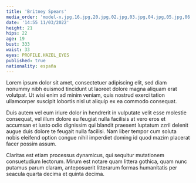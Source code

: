 ```yaml
---
title: 'Britney Spears'
media_order: 'model-x.jpg,16.jpg,20.jpg,02.jpg,03.jpg,04.jpg,05.jpg,06.jpg,07.jpg,08.jpg,09.jpg,10.jpg,11.jpg,12.jpg,14.jpg,17.jpg,18.jpg,19.jpg,22.jpg'
date: '14:55 11/03/2022'
height: 21
hips: 22
age: 19
bust: 333
waist: 33
eyes: PROFILE.HAZEL_EYES
published: true
nationality: españa
---
```


Lorem ipsum dolor sit amet, consectetuer adipiscing elit, sed diam nonummy nibh euismod tincidunt ut laoreet dolore magna aliquam erat volutpat. Ut wisi enim ad minim veniam, quis nostrud exerci tation ullamcorper suscipit lobortis nisl ut aliquip ex ea commodo consequat.


Duis autem vel eum iriure dolor in hendrerit in vulputate velit esse molestie consequat, vel illum dolore eu feugiat nulla facilisis at vero eros et accumsan et iusto odio dignissim qui blandit praesent luptatum zzril delenit augue duis dolore te feugait nulla facilisi.
Nam liber tempor cum soluta nobis eleifend option congue nihil imperdiet doming id quod mazim placerat facer possim assum.

Claritas est etiam processus dynamicus, qui sequitur mutationem consuetudium lectorum. Mirum est notare quam littera gothica, quam nunc putamus parum claram, anteposuerit litterarum formas humanitatis per seacula quarta decima et quinta decima.
